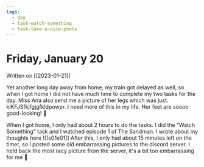 ```yaml
---
tags:
  - day
  - task-watch-something
  - task-take-a-nice-photo
---
```


# Friday, January 20
Written on [[2023-01-21]]

Yet another long day away from home, my train got delayed as well, so when I got home I did not have much time to complete my two tasks for the day. Miss Ana also send me a picture of her legs which was just. klKFJSfkjfgjgfkldpowpr. I need more of this in my life. Her feet are soooo good-looking! 🥰 

When I got home, I only had about 2 hours to do the tasks. I did the “Watch Something” task and I watched episode 1 of The Sandman. I wrote about my thoughts here ![[s01e01]]
After this, I only had about 15 minutes left on the timer, so I posted some old embarrassing pictures to the discord server. I held back the most racy picture from the server, it's a bit too embarrassing for me 🥺
